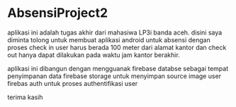 # AbsensiProject2

aplikasi ini adalah tugas akhir dari mahasiwa LP3i banda aceh. disini saya diminta tolong untuk membuat aplikasi android 
untuk absensi dengan proses check in user harus berada 100 meter dari alamat kantor dan check out hanya dapat dilakukan pada waktu
jam kantor berakhir.

aplikasi ini dibangun dengan mengguanak firebase databse sebagai tempat penyimpanan data
firebase storage untuk menyimpan source image user 
firebas auth untuk proses authentifikasi user 

terima kasih
